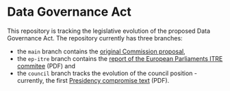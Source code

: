 # Data Governance Act 

This repository is tracking the legislative evolution of the proposed Data Governance Act. 
The repository currently has three branches:
* the ```main``` branch contains the [original Commission proposal](https://eur-lex.europa.eu/legal-content/EN/TXT/?uri=CELEX%3A52020PC0767), 
* the ```ep-itre``` branch  contains the [report of the European Parliaments ITRE commitee](https://www.europarl.europa.eu/doceo/document/ITRE-PR-691139_EN.pdf) (PDF) and 
* the ```council``` branch tracks the evolution of the council position - currently, the first [Presidency compromise text](https://data.consilium.europa.eu/doc/document/ST-6297-2021-INIT/en/pdf) (PDF). 
